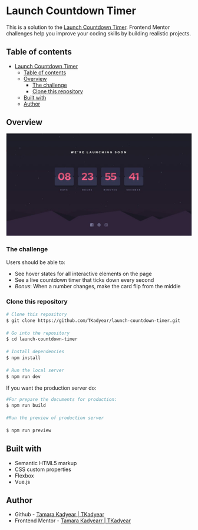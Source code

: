 # Launch Countdown Timer
This is a solution to the [Launch Countdown Timer](https://www.frontendmentor.io/challenges/launch-countdown-timer-N0XkGfyz-). Frontend Mentor challenges help you improve your coding skills by building realistic projects.
## Table of contents
- [Launch Countdown Timer](#launch-countdown-timer)
  - [Table of contents](#table-of-contents)
  - [Overview](#overview)
    - [The challenge](#the-challenge)
    - [Clone this repository](#clone-this-repository)
  - [Built with](#built-with)
  - [Author](#author)
## Overview
![](./src/assets/design.png)

### The challenge

Users should be able to:

- See hover states for all interactive elements on the page
- See a live countdown timer that ticks down every second
- *Bonus*: When a number changes, make the card flip from the middle


### Clone this repository
```bash
# Clone this repository
$ git clone https://github.com/TKadyear/launch-countdown-timer.git

# Go into the repository
$ cd launch-countdown-timer

# Install dependencies
$ npm install

# Run the local server
$ npm run dev
```

If you want the production server do:
```bash
#For prepare the documents for production:
$ npm run build

#Run the preview of production server

$ npm run preview
```

## Built with

- Semantic HTML5 markup
- CSS custom properties
- Flexbox
- Vue.js



## Author
- Github - [Tamara Kadyear | TKadyear](https://github.com/TKadyear)
- Frontend Mentor - [Tamara Kadyearr | TKadyear](https://www.frontendmentor.io/profile/TKadyear)
